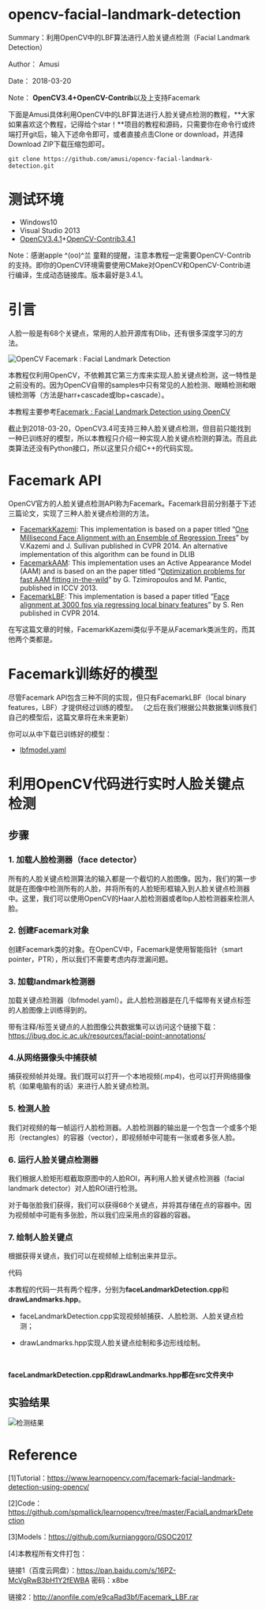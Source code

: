 # opencv-facial-landmark-detection
Summary：利用OpenCV中的LBF算法进行人脸关键点检测（Facial Landmark Detection）

Author：     Amusi

Date：         2018-03-20

Note：         **OpenCV3.4+OpenCV-Contrib**以及上支持Facemark



下面是Amusi具体利用OpenCV中的LBF算法进行人脸关键点检测的教程，**大家如果喜欢这个教程，记得给个star！**项目的教程和源码，只需要你在命令行或终端打开git后，输入下述命令即可，或者直接点击Clone or download，并选择Download ZIP下载压缩包即可。

`git clone https://github.com/amusi/opencv-facial-landmark-detection.git`



# 测试环境

- Windows10
- Visual Studio 2013
- [OpenCV3.4.1](https://github.com/opencv/opencv/releases)+[OpenCV-Contrib3.4.1](https://github.com/opencv/opencv_contrib/releases/tag/3.4.1)



Note：感谢apple ^(oo)^兰 童鞋的提醒，注意本教程一定需要OpenCV-Contrib的支持。即你的OpenCV环境需要使用CMake对OpenCV和OpenCV-Contrib进行编译，生成动态链接库。版本最好是3.4.1。




# 引言

人脸一般是有68个关键点，常用的人脸开源库有Dlib，还有很多深度学习的方法。

![OpenCV Facemark : Facial Landmark Detection](http://www.learnopencv.com/wp-content/uploads/2018/03/OpenCV-Facemark.jpg)

本教程仅利用OpenCV，不依赖其它第三方库来实现人脸关键点检测，这一特性是之前没有的。因为OpenCV自带的samples中只有常见的人脸检测、眼睛检测和眼镜检测等（方法是harr+cascade或lbp+cascade）。

本教程主要参考[Facemark : Facial Landmark Detection using OpenCV](https://www.learnopencv.com/facemark-facial-landmark-detection-using-opencv/)



截止到2018-03-20，OpenCV3.4可支持三种人脸关键点检测，但目前只能找到一种已训练好的模型，所以本教程只介绍一种实现人脸关键点检测的算法。而且此类算法还没有Python接口，所以这里只介绍C++的代码实现。



# Facemark API

OpenCV官方的人脸关键点检测API称为Facemark。Facemark目前分别基于下述三篇论文，实现了三种人脸关键点检测的方法。

- [FacemarkKazemi](https://docs.opencv.org/trunk/dc/de0/classcv_1_1face_1_1FacemarkKazemi.html): This implementation is based on a paper titled “[One Millisecond Face Alignment with an Ensemble of Regression Trees](http://www.csc.kth.se/~vahidk/face_ert.html)” by V.Kazemi and J. Sullivan published in CVPR 2014. An alternative implementation of this algorithm can be found in DLIB
- [FacemarkAAM](https://docs.opencv.org/trunk/d5/d7b/classcv_1_1face_1_1FacemarkAAM.html): This implementation uses an Active Appearance Model (AAM) and is based on an the paper titled “[Optimization problems for fast AAM fitting in-the-wild](https://ibug.doc.ic.ac.uk/media/uploads/documents/tzimiro_pantic_iccv2013.pdf)” by G. Tzimiropoulos and M. Pantic, published in ICCV 2013.
- [FacemarkLBF](https://docs.opencv.org/trunk/dc/d63/classcv_1_1face_1_1FacemarkLBF.html): This implementation is based a paper titled “[Face alignment at 3000 fps via regressing local binary features](http://www.jiansun.org/papers/CVPR14_FaceAlignment.pdf)” by S. Ren published in CVPR 2014.

在写这篇文章的时候，FacemarkKazemi类似乎不是从Facemark类派生的，而其他两个类都是。



# Facemark训练好的模型

尽管Facemark API包含三种不同的实现，但只有FacemarkLBF（local binary features，LBF）才提供经过训练的模型。 （之后在我们根据公共数据集训练我们自己的模型后，这篇文章将在未来更新）

你可以从中下载已训练好的模型：

- [lbfmodel.yaml](https://github.com/kurnianggoro/GSOC2017/blob/master/data/lbfmodel.yaml)



# 利用OpenCV代码进行实时人脸关键点检测

## 步骤

### 1. 加载人脸检测器（face detector）

所有的人脸关键点检测算法的输入都是一个截切的人脸图像。因为，我们的第一步就是在图像中检测所有的人脸，并将所有的人脸矩形框输入到人脸关键点检测器中。这里，我们可以使用OpenCV的Haar人脸检测器或者lbp人脸检测器来检测人脸。

### 2. 创建Facemark对象

创建Facemark类的对象。在OpenCV中，Facemark是使用智能指针（smart pointer，PTR），所以我们不需要考虑内存泄漏问题。

### 3. 加载landmark检测器

加载关键点检测器（lbfmodel.yaml）。此人脸检测器是在几千幅带有关键点标签的人脸图像上训练得到的。

带有注释/标签关键点的人脸图像公共数据集可以访问这个链接下载：<https://ibug.doc.ic.ac.uk/resources/facial-point-annotations/>

### 4.从网络摄像头中捕获帧

捕获视频帧并处理。我们既可以打开一个本地视频(.mp4)，也可以打开网络摄像机（如果电脑有的话）来进行人脸关键点检测。

### 5. 检测人脸

我们对视频的每一帧运行人脸检测器。人脸检测器的输出是一个包含一个或多个矩形（rectangles）的容器（vector），即视频帧中可能有一张或者多张人脸。

### 6. 运行人脸关键点检测器

我们根据人脸矩形框截取原图中的人脸ROI，再利用人脸关键点检测器（facial landmark detector）对人脸ROI进行检测。

对于每张脸我们获得，我们可以获得68个关键点，并将其存储在点的容器中。因为视频帧中可能有多张脸，所以我们应采用点的容器的容器。

### 7. 绘制人脸关键点

根据获得关键点，我们可以在视频帧上绘制出来并显示。

代码

本教程的代码一共有两个程序，分别为**faceLandmarkDetection.cpp**和**drawLandmarks.hpp**。

- faceLandmarkDetection.cpp实现视频帧捕获、人脸检测、人脸关键点检测；

- drawLandmarks.hpp实现人脸关键点绘制和多边形线绘制。

  ​

**faceLandmarkDetection.cpp和drawLandmarks.hpp都在src文件夹中**



## 实验结果

![检测结果](https://note.youdao.com/yws/public/resource/b5334a177843104c56a91e9ee2a81451/xmlnote/WEBRESOURCE28d3a06b0c49897c89bba8de641eeabe/33724)



# Reference

[1]Tutorial：<https://www.learnopencv.com/facemark-facial-landmark-detection-using-opencv/>

[2]Code：<https://github.com/spmallick/learnopencv/tree/master/FacialLandmarkDetection>

[3]Models：<https://github.com/kurnianggoro/GSOC2017>

[4]本教程所有文件打包：

链接1（百度云网盘）：https://pan.baidu.com/s/16PZ-McVgRwB3bH1Y2fEWBA  密码：x8be

链接2：<http://anonfile.com/e9caRad3bf/Facemark_LBF.rar>